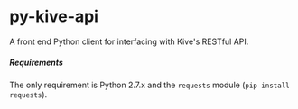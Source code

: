 # py-kive-api
A front end Python client for interfacing with Kive's RESTful API.

##### Requirements
The only requirement is Python 2.7.x and the `requests` module (`pip install requests`).

